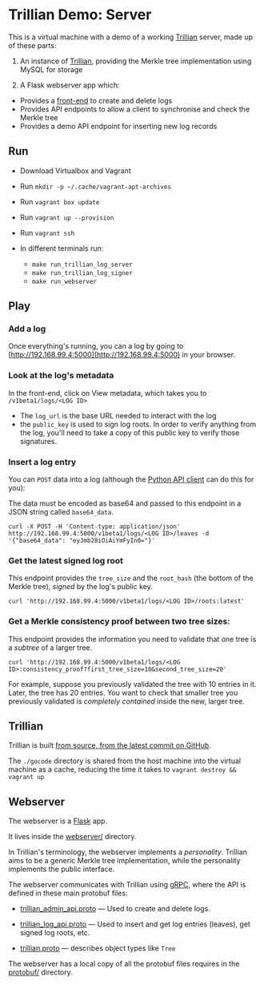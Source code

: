 # Trillian Demo: Server

This is a virtual machine with a demo of a working [Trillian](https://github.com/google/trillian) server, made up of these parts:

1. An instance of [Trillian](https://github.com/google/trillian), providing the Merkle tree implementation using MySQL for storage

2. A Flask webserver app which:

  * Provides a [front-end](https://192.168.99.4:5000/) to create and delete logs
  * Provides API endpoints to allow a client to synchronise and check the Merkle tree
  * Provides a demo API endpoint for inserting new log records

## Run

- Download Virtualbox and Vagrant
- Run `mkdir -p ~/.cache/vagrant-apt-archives`
- Run `vagrant box update`
- Run `vagrant up --provision`
- Run `vagrant ssh`
- In different terminals run:

  * `make run_trillian_log_server`
  * `make run_trillian_log_signer`
  * `make run_webserver`

## Play

### Add a log

Once everything's running, you can a log by going to [http://192.168.99.4:5000](http://192.168.99.4:5000) in your browser.

### Look at the log's metadata

In the front-end, click on View metadata, which takes you to `/v1beta1/logs/<LOG ID>`

* The `log_url` is the base URL needed to interact with the log
* the `public_key` is used to sign log roots. In order to verify anything from the log, you'll need to take a copy of this public key to verify those signatures.

### Insert a log entry

You can `POST` data into a log (although the [Python API client](https://github.com/projectsbyif/trillian-demo-python-api-client) can do this for you):

The data must be encoded as base64 and passed to this endpoint in a JSON string called `base64_data`.

```
curl -X POST -H 'Content-type: application/json' http://192.168.99.4:5000/v1beta1/logs/<LOG ID>/leaves -d '{"base64_data": "eyJmb28iOiAiYmFyIn0="}'
```

### Get the latest signed log root

This endpoint provides the `tree_size` and the `root_hash` (the bottom of the Merkle tree), *signed* by the log's public key.

```
curl 'http://192.168.99.4:5000/v1beta1/logs/<LOG ID>/roots:latest'
```

### Get a Merkle consistency proof between two tree sizes:

This endpoint provides the information you need to validate that one tree is a *subtree* of a larger tree.

```
curl 'http://192.168.99.4:5000/v1beta1/logs/<LOG ID>:consistency_proof?first_tree_size=10&second_tree_size=20'
```

For example, suppose you previously validated the tree with 10 entries in it. Later, the tree has 20 entries. You want to check that smaller tree you previously validated is *completely contained* inside the new, larger tree.

## Trillian

Trillian is built [from source, from the latest commit on GitHub](https://github.com/google/trillian).

The `./gocode` directory is shared from the host machine into the virtual machine as a cache, reducing the time it takes to `vagrant destroy && vagrant up`

## Webserver

The webserver is a [Flask](http://flask.pocoo.org/) app.

It lives inside the [webserver/](https://github.com/projectsbyif/trillian-demo-server/blob/master/webserver) directory.

In Trillian's terminology, the webserver implements a *personality*. Trillian aims to be a generic Merkle tree implementation, while the personality implements the public interface.

The webserver communicates with Trillian using [gRPC](https://grpc.io/), where the API is defined in these main protobuf files:

* [trillian_admin_api.proto](https://github.com/google/trillian/blob/master/trillian_admin_api.proto) — Used to create and delete logs.

* [trillian_log_api.proto](https://github.com/google/trillian/blob/master/trillian_log_api.proto) — Used to insert and get log entries (leaves), get signed log roots, etc.

* [trillian.proto](https://github.com/google/trillian/blob/master/trillian.proto) — describes object types like `Tree`

The webserver has a local copy of all the protobuf files requires in the [protobuf/](https://github.com/projectsbyif/trillian-demo-server/blob/master/webserver/protobuf) directory.
